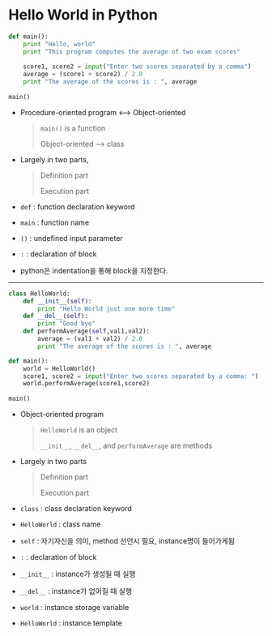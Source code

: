 # Hello World in Python

```python
def main():
    print "Hello, world"
    print "This program computes the average of two exam scores"
    
    score1, score2 = input("Enter two scores separated by a comma")
    average = (score1 + score2) / 2.0
    print "The average of the scores is : ", average
    
main()
```

- Procedure-oriented program <--> Object-oriented

  > `main()` is a function
  >
  > Object-oriented --> class 

- Largely in two parts,

  > Definition part
  >
  > Execution part

- `def` : function declaration keyword

- `main` : function name

- `()` : undefined input parameter

- `:` : declaration of block

- python은 indentation을 통해 block을 지정한다.

-----

```python
class HelloWorld:
    def __init__(self):
        print "Hello World just one more time"
    def __del__(self):
        print "Good bye"
    def performAverage(self,val1,val2):
        average = (val1 + val2) / 2.0
        print "The average of the scores is : ", average

def main():
    world = HelloWorld()
    score1, score2 = input("Enter two scores separated by a comma: ")
    world.performAverage(score1,score2)
    
main()
```

- Object-oriented program

  > `HelloWorld` is an object
  >
  > `__init__`, `__del__`, and `performAverage` are methods

- Largely in two parts

  > Definition part
  >
  > Execution part

- `class` : class declaration keyword

- `HelloWorld` : class name

- `self` : 자기자신을 의미, method 선언시 필요, instance명이 들어가게됨

- `:` : declaration of block

- `__init__` : instance가 생성될 때 실행

- `__del__` : instance가 없어질 때 실행

- `world` : instance storage variable

- `HelloWorld` : instance template

